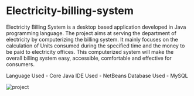 # Electricity-billing-system

Electricity Billing System is a desktop based application developed in Java programming language. The project aims at serving the department of electricity by computerizing the billing system. It mainly focuses on the calculation of Units consumed during the specified time and the money to be paid to electricity offices. This computerized system will make the overall billing system easy, accessible, comfortable and effective for consumers.


Language Used -  Core Java 
IDE Used - NetBeans
Database Used - MySQL

![project](https://user-images.githubusercontent.com/63540418/131532102-602bee84-93ce-4940-8195-4237b8dd5e8e.PNG)

